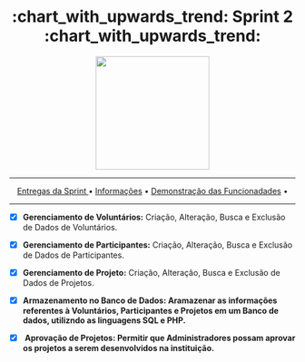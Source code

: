 <h1 align="center">:chart_with_upwards_trend: Sprint 2 :chart_with_upwards_trend:</h1>
<p align="center">
  <img src="https://github.com/UniversalDevs/Projeto_API/blob/main/Documentos/Sprint_2.PNG" width="200"/>
</p>
<hr>
<p align="center">
  <a href ="https://github.com/UniversalDevs/Projeto_API/blob/main/README.md#globe_with_meridians-equipe-de-desenvolvedores">Entregas da Sprint </a>  •
  <a href ="https://github.com/UniversalDevs/Projeto_API#-dart-objetivos-do-projeto"> Informações</a>  • 
  <a href ="https://github.com/UniversalDevs/Projeto_API#-dart-objetivos-do-projeto"> Demonstração das Funcionadades</a>  • 
</p>
<hr>

- [x] <strong>Gerenciamento de Voluntários:</strong> Criação, Alteração, Busca e Exclusão de Dados de Voluntários.
- [x] <strong>Gerenciamento de Participantes:</strong> Criação, Alteração, Busca e Exclusão de Dados de Participantes.
- [x] <strong>Gerenciamento de Projeto:</strong> Criação, Alteração, Busca e Exclusão de Dados de Projetos.
- [x] <strong>Armazenamento no Banco de Dados: Aramazenar as informações referentes à Voluntários, Participantes e Projetos em um Banco de dados, utilizndo as linguagens SQL e PHP.</strong>
- [x] <strong> Aprovação de Projetos: Permitir que Administradores possam aprovar os projetos a serem desenvolvidos na instituição.


